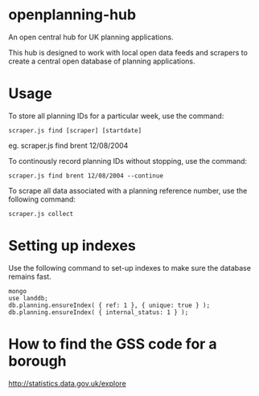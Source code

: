 openplanning-hub
================

An open central hub for UK planning applications.

This hub is designed to work with local open data feeds and scrapers to create a central open database of planning applications.

# Usage

To store all planning IDs for a particular week, use the command: 

    scraper.js find [scraper] [startdate]

eg.
    scraper.js find brent 12/08/2004

To continously record planning IDs without stopping, use the command:

    scraper.js find brent 12/08/2004 --continue

To scrape all data associated with a planning reference number, use the following command:

    scraper.js collect

# Setting up indexes

Use the following command to set-up indexes to make sure the database remains fast.

    mongo
    use landdb;
    db.planning.ensureIndex( { ref: 1 }, { unique: true } );
    db.planning.ensureIndex( { internal_status: 1 } );

# How to find the GSS code for a borough

http://statistics.data.gov.uk/explore
